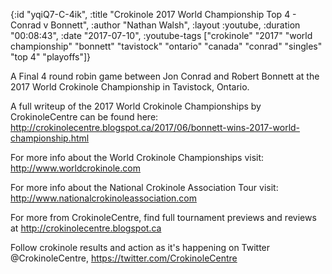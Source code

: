 {:id "yqiQ7-C-4ik",
 :title "Crokinole 2017 World Championship Top 4 - Conrad v Bonnett",
 :author "Nathan Walsh",
 :layout :youtube,
 :duration "00:08:43",
 :date "2017-07-10",
 :youtube-tags
 ["crokinole"
  "2017"
  "world championship"
  "bonnett"
  "tavistock"
  "ontario"
  "canada"
  "conrad"
  "singles"
  "top 4"
  "playoffs"]}


A Final 4 round robin game between Jon Conrad and Robert Bonnett at the 2017 World Crokinole Championship in Tavistock, Ontario.

A full writeup of the 2017 World Crokinole Championships by CrokinoleCentre can be found here: http://crokinolecentre.blogspot.ca/2017/06/bonnett-wins-2017-world-championship.html

For more info about the World Crokinole Championships visit: http://www.worldcrokinole.com

For more info about the National Crokinole Association Tour visit: http://www.nationalcrokinoleassociation.com

For more from CrokinoleCentre, find full tournament previews and reviews at http://crokinolecentre.blogspot.ca

Follow crokinole results and action as it's happening on Twitter @CrokinoleCentre, https://twitter.com/CrokinoleCentre
